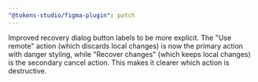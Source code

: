 ```yaml
---
"@tokens-studio/figma-plugin": patch
---
```


Improved recovery dialog button labels to be more explicit. The "Use remote" action (which discards local changes) is now the primary action with danger styling, while "Recover changes" (which keeps local changes) is the secondary cancel action. This makes it clearer which action is destructive.
